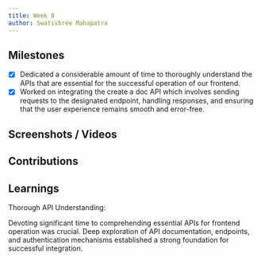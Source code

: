```yaml
---
title: Week 8
author: Swatishree Mahapatra 
---
```


## Milestones
- [x] Dedicated a considerable amount of time to thoroughly understand the APIs that are essential for the successful operation of our frontend.
- [x] Worked on integrating the create a doc API which involves sending requests to the designated endpoint, handling responses, and ensuring that the user experience remains smooth and error-free.

## Screenshots / Videos 

## Contributions

## Learnings
Thorough API Understanding:

Devoting significant time to comprehending essential APIs for frontend operation was crucial.
Deep exploration of API documentation, endpoints, and authentication mechanisms established a strong foundation for successful integration.